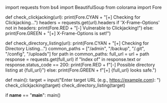 import requests
from bs4 import BeautifulSoup
from colorama import Fore

def check_clickjacking(url):
    print(Fore.CYAN + "[+] Checking for Clickjacking...")
    headers = requests.get(url).headers
    if 'X-Frame-Options' not in headers:
        print(Fore.RED + "[-] Vulnerable to Clickjacking!")
    else:
        print(Fore.GREEN + "[+] X-Frame-Options is set!")

def check_directory_listing(url):
    print(Fore.CYAN + "[+] Checking for Directory Listing...")
    common_paths = ["/admin", "/backup", "/.git", "/config", "/uploads"]
    for path in common_paths:
        full_url = url + path
        response = requests.get(full_url)
        if "Index of" in response.text or response.status_code == 200:
            print(Fore.RED + f"[-] Possible directory listing at {full_url}")
        else:
            print(Fore.GREEN + f"[+] {full_url} looks safe.")

def main():
    target = input("Enter target URL (e.g., https://example.com): ")
    check_clickjacking(target)
    check_directory_listing(target)

if __name__ == "__main__":
    main()



